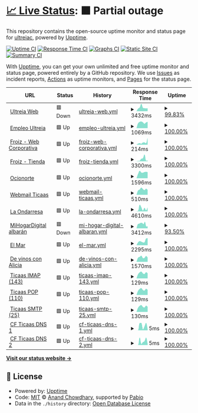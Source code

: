 # [📈 Live Status](https://ultreiac.github.io/monitor): <!--live status--> **🟧 Partial outage**

This repository contains the open-source uptime monitor and status page for [ultreiac](https://ultreiac.github.io/monitor), powered by [Upptime](https://github.com/upptime/upptime).

[![Uptime CI](https://github.com/ultreiac/monitor/workflows/Uptime%20CI/badge.svg)](https://github.com/ultreiac/monitor/actions?query=workflow%3A%22Uptime+CI%22)
[![Response Time CI](https://github.com/ultreiac/monitor/workflows/Response%20Time%20CI/badge.svg)](https://github.com/ultreiac/monitor/actions?query=workflow%3A%22Response+Time+CI%22)
[![Graphs CI](https://github.com/ultreiac/monitor/workflows/Graphs%20CI/badge.svg)](https://github.com/ultreiac/monitor/actions?query=workflow%3A%22Graphs+CI%22)
[![Static Site CI](https://github.com/ultreiac/monitor/workflows/Static%20Site%20CI/badge.svg)](https://github.com/ultreiac/monitor/actions?query=workflow%3A%22Static+Site+CI%22)
[![Summary CI](https://github.com/ultreiac/monitor/workflows/Summary%20CI/badge.svg)](https://github.com/ultreiac/monitor/actions?query=workflow%3A%22Summary+CI%22)

With [Upptime](https://upptime.js.org), you can get your own unlimited and free uptime monitor and status page, powered entirely by a GitHub repository. We use [Issues](https://github.com/ultreiac/monitor/issues) as incident reports, [Actions](https://github.com/ultreiac/monitor/actions) as uptime monitors, and [Pages](https://ultreiac.github.io/monitor) for the status page.

<!--start: status pages-->
<!-- This summary is generated by Upptime (https://github.com/upptime/upptime) -->
<!-- Do not edit this manually, your changes will be overwritten -->
<!-- prettier-ignore -->
| URL | Status | History | Response Time | Uptime |
| --- | ------ | ------- | ------------- | ------ |
| <img alt="" src="https://icons.duckduckgo.com/ip3/ultreia.es.ico" height="13"> [Ultreia Web](https://ultreia.es) | 🟥 Down | [ultreia-web.yml](https://github.com/ultreiac/monitor/commits/HEAD/history/ultreia-web.yml) | <details><summary><img alt="Response time graph" src="./graphs/ultreia-web/response-time-week.png" height="20"> 3432ms</summary><br><a href="https://ultreiac.github.io/monitor/history/ultreia-web"><img alt="Response time 3329" src="https://img.shields.io/endpoint?url=https%3A%2F%2Fraw.githubusercontent.com%2Fultreiac%2Fmonitor%2FHEAD%2Fapi%2Fultreia-web%2Fresponse-time.json"></a><br><a href="https://ultreiac.github.io/monitor/history/ultreia-web"><img alt="24-hour response time 2712" src="https://img.shields.io/endpoint?url=https%3A%2F%2Fraw.githubusercontent.com%2Fultreiac%2Fmonitor%2FHEAD%2Fapi%2Fultreia-web%2Fresponse-time-day.json"></a><br><a href="https://ultreiac.github.io/monitor/history/ultreia-web"><img alt="7-day response time 3432" src="https://img.shields.io/endpoint?url=https%3A%2F%2Fraw.githubusercontent.com%2Fultreiac%2Fmonitor%2FHEAD%2Fapi%2Fultreia-web%2Fresponse-time-week.json"></a><br><a href="https://ultreiac.github.io/monitor/history/ultreia-web"><img alt="30-day response time 2992" src="https://img.shields.io/endpoint?url=https%3A%2F%2Fraw.githubusercontent.com%2Fultreiac%2Fmonitor%2FHEAD%2Fapi%2Fultreia-web%2Fresponse-time-month.json"></a><br><a href="https://ultreiac.github.io/monitor/history/ultreia-web"><img alt="1-year response time 3329" src="https://img.shields.io/endpoint?url=https%3A%2F%2Fraw.githubusercontent.com%2Fultreiac%2Fmonitor%2FHEAD%2Fapi%2Fultreia-web%2Fresponse-time-year.json"></a></details> | <details><summary><a href="https://ultreiac.github.io/monitor/history/ultreia-web">99.83%</a></summary><a href="https://ultreiac.github.io/monitor/history/ultreia-web"><img alt="All-time uptime 99.44%" src="https://img.shields.io/endpoint?url=https%3A%2F%2Fraw.githubusercontent.com%2Fultreiac%2Fmonitor%2FHEAD%2Fapi%2Fultreia-web%2Fuptime.json"></a><br><a href="https://ultreiac.github.io/monitor/history/ultreia-web"><img alt="24-hour uptime 98.79%" src="https://img.shields.io/endpoint?url=https%3A%2F%2Fraw.githubusercontent.com%2Fultreiac%2Fmonitor%2FHEAD%2Fapi%2Fultreia-web%2Fuptime-day.json"></a><br><a href="https://ultreiac.github.io/monitor/history/ultreia-web"><img alt="7-day uptime 99.83%" src="https://img.shields.io/endpoint?url=https%3A%2F%2Fraw.githubusercontent.com%2Fultreiac%2Fmonitor%2FHEAD%2Fapi%2Fultreia-web%2Fuptime-week.json"></a><br><a href="https://ultreiac.github.io/monitor/history/ultreia-web"><img alt="30-day uptime 98.47%" src="https://img.shields.io/endpoint?url=https%3A%2F%2Fraw.githubusercontent.com%2Fultreiac%2Fmonitor%2FHEAD%2Fapi%2Fultreia-web%2Fuptime-month.json"></a><br><a href="https://ultreiac.github.io/monitor/history/ultreia-web"><img alt="1-year uptime 99.44%" src="https://img.shields.io/endpoint?url=https%3A%2F%2Fraw.githubusercontent.com%2Fultreiac%2Fmonitor%2FHEAD%2Fapi%2Fultreia-web%2Fuptime-year.json"></a></details>
| <img alt="" src="https://icons.duckduckgo.com/ip3/empleo.ultreia.es.ico" height="13"> [Empleo Ultreia](https://empleo.ultreia.es/) | 🟩 Up | [empleo-ultreia.yml](https://github.com/ultreiac/monitor/commits/HEAD/history/empleo-ultreia.yml) | <details><summary><img alt="Response time graph" src="./graphs/empleo-ultreia/response-time-week.png" height="20"> 1069ms</summary><br><a href="https://ultreiac.github.io/monitor/history/empleo-ultreia"><img alt="Response time 1098" src="https://img.shields.io/endpoint?url=https%3A%2F%2Fraw.githubusercontent.com%2Fultreiac%2Fmonitor%2FHEAD%2Fapi%2Fempleo-ultreia%2Fresponse-time.json"></a><br><a href="https://ultreiac.github.io/monitor/history/empleo-ultreia"><img alt="24-hour response time 1173" src="https://img.shields.io/endpoint?url=https%3A%2F%2Fraw.githubusercontent.com%2Fultreiac%2Fmonitor%2FHEAD%2Fapi%2Fempleo-ultreia%2Fresponse-time-day.json"></a><br><a href="https://ultreiac.github.io/monitor/history/empleo-ultreia"><img alt="7-day response time 1069" src="https://img.shields.io/endpoint?url=https%3A%2F%2Fraw.githubusercontent.com%2Fultreiac%2Fmonitor%2FHEAD%2Fapi%2Fempleo-ultreia%2Fresponse-time-week.json"></a><br><a href="https://ultreiac.github.io/monitor/history/empleo-ultreia"><img alt="30-day response time 1056" src="https://img.shields.io/endpoint?url=https%3A%2F%2Fraw.githubusercontent.com%2Fultreiac%2Fmonitor%2FHEAD%2Fapi%2Fempleo-ultreia%2Fresponse-time-month.json"></a><br><a href="https://ultreiac.github.io/monitor/history/empleo-ultreia"><img alt="1-year response time 1098" src="https://img.shields.io/endpoint?url=https%3A%2F%2Fraw.githubusercontent.com%2Fultreiac%2Fmonitor%2FHEAD%2Fapi%2Fempleo-ultreia%2Fresponse-time-year.json"></a></details> | <details><summary><a href="https://ultreiac.github.io/monitor/history/empleo-ultreia">100.00%</a></summary><a href="https://ultreiac.github.io/monitor/history/empleo-ultreia"><img alt="All-time uptime 100.00%" src="https://img.shields.io/endpoint?url=https%3A%2F%2Fraw.githubusercontent.com%2Fultreiac%2Fmonitor%2FHEAD%2Fapi%2Fempleo-ultreia%2Fuptime.json"></a><br><a href="https://ultreiac.github.io/monitor/history/empleo-ultreia"><img alt="24-hour uptime 100.00%" src="https://img.shields.io/endpoint?url=https%3A%2F%2Fraw.githubusercontent.com%2Fultreiac%2Fmonitor%2FHEAD%2Fapi%2Fempleo-ultreia%2Fuptime-day.json"></a><br><a href="https://ultreiac.github.io/monitor/history/empleo-ultreia"><img alt="7-day uptime 100.00%" src="https://img.shields.io/endpoint?url=https%3A%2F%2Fraw.githubusercontent.com%2Fultreiac%2Fmonitor%2FHEAD%2Fapi%2Fempleo-ultreia%2Fuptime-week.json"></a><br><a href="https://ultreiac.github.io/monitor/history/empleo-ultreia"><img alt="30-day uptime 100.00%" src="https://img.shields.io/endpoint?url=https%3A%2F%2Fraw.githubusercontent.com%2Fultreiac%2Fmonitor%2FHEAD%2Fapi%2Fempleo-ultreia%2Fuptime-month.json"></a><br><a href="https://ultreiac.github.io/monitor/history/empleo-ultreia"><img alt="1-year uptime 100.00%" src="https://img.shields.io/endpoint?url=https%3A%2F%2Fraw.githubusercontent.com%2Fultreiac%2Fmonitor%2FHEAD%2Fapi%2Fempleo-ultreia%2Fuptime-year.json"></a></details>
| <img alt="" src="https://icons.duckduckgo.com/ip3/froiz.es.ico" height="13"> [Froiz - Web Corporativa](https://froiz.es) | 🟩 Up | [froiz-web-corporativa.yml](https://github.com/ultreiac/monitor/commits/HEAD/history/froiz-web-corporativa.yml) | <details><summary><img alt="Response time graph" src="./graphs/froiz-web-corporativa/response-time-week.png" height="20"> 214ms</summary><br><a href="https://ultreiac.github.io/monitor/history/froiz-web-corporativa"><img alt="Response time 225" src="https://img.shields.io/endpoint?url=https%3A%2F%2Fraw.githubusercontent.com%2Fultreiac%2Fmonitor%2FHEAD%2Fapi%2Ffroiz-web-corporativa%2Fresponse-time.json"></a><br><a href="https://ultreiac.github.io/monitor/history/froiz-web-corporativa"><img alt="24-hour response time 632" src="https://img.shields.io/endpoint?url=https%3A%2F%2Fraw.githubusercontent.com%2Fultreiac%2Fmonitor%2FHEAD%2Fapi%2Ffroiz-web-corporativa%2Fresponse-time-day.json"></a><br><a href="https://ultreiac.github.io/monitor/history/froiz-web-corporativa"><img alt="7-day response time 214" src="https://img.shields.io/endpoint?url=https%3A%2F%2Fraw.githubusercontent.com%2Fultreiac%2Fmonitor%2FHEAD%2Fapi%2Ffroiz-web-corporativa%2Fresponse-time-week.json"></a><br><a href="https://ultreiac.github.io/monitor/history/froiz-web-corporativa"><img alt="30-day response time 232" src="https://img.shields.io/endpoint?url=https%3A%2F%2Fraw.githubusercontent.com%2Fultreiac%2Fmonitor%2FHEAD%2Fapi%2Ffroiz-web-corporativa%2Fresponse-time-month.json"></a><br><a href="https://ultreiac.github.io/monitor/history/froiz-web-corporativa"><img alt="1-year response time 225" src="https://img.shields.io/endpoint?url=https%3A%2F%2Fraw.githubusercontent.com%2Fultreiac%2Fmonitor%2FHEAD%2Fapi%2Ffroiz-web-corporativa%2Fresponse-time-year.json"></a></details> | <details><summary><a href="https://ultreiac.github.io/monitor/history/froiz-web-corporativa">100.00%</a></summary><a href="https://ultreiac.github.io/monitor/history/froiz-web-corporativa"><img alt="All-time uptime 100.00%" src="https://img.shields.io/endpoint?url=https%3A%2F%2Fraw.githubusercontent.com%2Fultreiac%2Fmonitor%2FHEAD%2Fapi%2Ffroiz-web-corporativa%2Fuptime.json"></a><br><a href="https://ultreiac.github.io/monitor/history/froiz-web-corporativa"><img alt="24-hour uptime 100.00%" src="https://img.shields.io/endpoint?url=https%3A%2F%2Fraw.githubusercontent.com%2Fultreiac%2Fmonitor%2FHEAD%2Fapi%2Ffroiz-web-corporativa%2Fuptime-day.json"></a><br><a href="https://ultreiac.github.io/monitor/history/froiz-web-corporativa"><img alt="7-day uptime 100.00%" src="https://img.shields.io/endpoint?url=https%3A%2F%2Fraw.githubusercontent.com%2Fultreiac%2Fmonitor%2FHEAD%2Fapi%2Ffroiz-web-corporativa%2Fuptime-week.json"></a><br><a href="https://ultreiac.github.io/monitor/history/froiz-web-corporativa"><img alt="30-day uptime 100.00%" src="https://img.shields.io/endpoint?url=https%3A%2F%2Fraw.githubusercontent.com%2Fultreiac%2Fmonitor%2FHEAD%2Fapi%2Ffroiz-web-corporativa%2Fuptime-month.json"></a><br><a href="https://ultreiac.github.io/monitor/history/froiz-web-corporativa"><img alt="1-year uptime 100.00%" src="https://img.shields.io/endpoint?url=https%3A%2F%2Fraw.githubusercontent.com%2Fultreiac%2Fmonitor%2FHEAD%2Fapi%2Ffroiz-web-corporativa%2Fuptime-year.json"></a></details>
| <img alt="" src="https://icons.duckduckgo.com/ip3/www.froiz.com.ico" height="13"> [Froiz - Tienda](https://www.froiz.com/shop/) | 🟩 Up | [froiz-tienda.yml](https://github.com/ultreiac/monitor/commits/HEAD/history/froiz-tienda.yml) | <details><summary><img alt="Response time graph" src="./graphs/froiz-tienda/response-time-week.png" height="20"> 3300ms</summary><br><a href="https://ultreiac.github.io/monitor/history/froiz-tienda"><img alt="Response time 1293" src="https://img.shields.io/endpoint?url=https%3A%2F%2Fraw.githubusercontent.com%2Fultreiac%2Fmonitor%2FHEAD%2Fapi%2Ffroiz-tienda%2Fresponse-time.json"></a><br><a href="https://ultreiac.github.io/monitor/history/froiz-tienda"><img alt="24-hour response time 1212" src="https://img.shields.io/endpoint?url=https%3A%2F%2Fraw.githubusercontent.com%2Fultreiac%2Fmonitor%2FHEAD%2Fapi%2Ffroiz-tienda%2Fresponse-time-day.json"></a><br><a href="https://ultreiac.github.io/monitor/history/froiz-tienda"><img alt="7-day response time 3300" src="https://img.shields.io/endpoint?url=https%3A%2F%2Fraw.githubusercontent.com%2Fultreiac%2Fmonitor%2FHEAD%2Fapi%2Ffroiz-tienda%2Fresponse-time-week.json"></a><br><a href="https://ultreiac.github.io/monitor/history/froiz-tienda"><img alt="30-day response time 1976" src="https://img.shields.io/endpoint?url=https%3A%2F%2Fraw.githubusercontent.com%2Fultreiac%2Fmonitor%2FHEAD%2Fapi%2Ffroiz-tienda%2Fresponse-time-month.json"></a><br><a href="https://ultreiac.github.io/monitor/history/froiz-tienda"><img alt="1-year response time 1293" src="https://img.shields.io/endpoint?url=https%3A%2F%2Fraw.githubusercontent.com%2Fultreiac%2Fmonitor%2FHEAD%2Fapi%2Ffroiz-tienda%2Fresponse-time-year.json"></a></details> | <details><summary><a href="https://ultreiac.github.io/monitor/history/froiz-tienda">100.00%</a></summary><a href="https://ultreiac.github.io/monitor/history/froiz-tienda"><img alt="All-time uptime 100.00%" src="https://img.shields.io/endpoint?url=https%3A%2F%2Fraw.githubusercontent.com%2Fultreiac%2Fmonitor%2FHEAD%2Fapi%2Ffroiz-tienda%2Fuptime.json"></a><br><a href="https://ultreiac.github.io/monitor/history/froiz-tienda"><img alt="24-hour uptime 100.00%" src="https://img.shields.io/endpoint?url=https%3A%2F%2Fraw.githubusercontent.com%2Fultreiac%2Fmonitor%2FHEAD%2Fapi%2Ffroiz-tienda%2Fuptime-day.json"></a><br><a href="https://ultreiac.github.io/monitor/history/froiz-tienda"><img alt="7-day uptime 100.00%" src="https://img.shields.io/endpoint?url=https%3A%2F%2Fraw.githubusercontent.com%2Fultreiac%2Fmonitor%2FHEAD%2Fapi%2Ffroiz-tienda%2Fuptime-week.json"></a><br><a href="https://ultreiac.github.io/monitor/history/froiz-tienda"><img alt="30-day uptime 100.00%" src="https://img.shields.io/endpoint?url=https%3A%2F%2Fraw.githubusercontent.com%2Fultreiac%2Fmonitor%2FHEAD%2Fapi%2Ffroiz-tienda%2Fuptime-month.json"></a><br><a href="https://ultreiac.github.io/monitor/history/froiz-tienda"><img alt="1-year uptime 100.00%" src="https://img.shields.io/endpoint?url=https%3A%2F%2Fraw.githubusercontent.com%2Fultreiac%2Fmonitor%2FHEAD%2Fapi%2Ffroiz-tienda%2Fuptime-year.json"></a></details>
| <img alt="" src="https://icons.duckduckgo.com/ip3/salapelicano.ocionorte.com.ico" height="13"> [Ocionorte](https://salapelicano.ocionorte.com/) | 🟩 Up | [ocionorte.yml](https://github.com/ultreiac/monitor/commits/HEAD/history/ocionorte.yml) | <details><summary><img alt="Response time graph" src="./graphs/ocionorte/response-time-week.png" height="20"> 1596ms</summary><br><a href="https://ultreiac.github.io/monitor/history/ocionorte"><img alt="Response time 1447" src="https://img.shields.io/endpoint?url=https%3A%2F%2Fraw.githubusercontent.com%2Fultreiac%2Fmonitor%2FHEAD%2Fapi%2Focionorte%2Fresponse-time.json"></a><br><a href="https://ultreiac.github.io/monitor/history/ocionorte"><img alt="24-hour response time 1632" src="https://img.shields.io/endpoint?url=https%3A%2F%2Fraw.githubusercontent.com%2Fultreiac%2Fmonitor%2FHEAD%2Fapi%2Focionorte%2Fresponse-time-day.json"></a><br><a href="https://ultreiac.github.io/monitor/history/ocionorte"><img alt="7-day response time 1596" src="https://img.shields.io/endpoint?url=https%3A%2F%2Fraw.githubusercontent.com%2Fultreiac%2Fmonitor%2FHEAD%2Fapi%2Focionorte%2Fresponse-time-week.json"></a><br><a href="https://ultreiac.github.io/monitor/history/ocionorte"><img alt="30-day response time 1602" src="https://img.shields.io/endpoint?url=https%3A%2F%2Fraw.githubusercontent.com%2Fultreiac%2Fmonitor%2FHEAD%2Fapi%2Focionorte%2Fresponse-time-month.json"></a><br><a href="https://ultreiac.github.io/monitor/history/ocionorte"><img alt="1-year response time 1447" src="https://img.shields.io/endpoint?url=https%3A%2F%2Fraw.githubusercontent.com%2Fultreiac%2Fmonitor%2FHEAD%2Fapi%2Focionorte%2Fresponse-time-year.json"></a></details> | <details><summary><a href="https://ultreiac.github.io/monitor/history/ocionorte">100.00%</a></summary><a href="https://ultreiac.github.io/monitor/history/ocionorte"><img alt="All-time uptime 99.95%" src="https://img.shields.io/endpoint?url=https%3A%2F%2Fraw.githubusercontent.com%2Fultreiac%2Fmonitor%2FHEAD%2Fapi%2Focionorte%2Fuptime.json"></a><br><a href="https://ultreiac.github.io/monitor/history/ocionorte"><img alt="24-hour uptime 100.00%" src="https://img.shields.io/endpoint?url=https%3A%2F%2Fraw.githubusercontent.com%2Fultreiac%2Fmonitor%2FHEAD%2Fapi%2Focionorte%2Fuptime-day.json"></a><br><a href="https://ultreiac.github.io/monitor/history/ocionorte"><img alt="7-day uptime 100.00%" src="https://img.shields.io/endpoint?url=https%3A%2F%2Fraw.githubusercontent.com%2Fultreiac%2Fmonitor%2FHEAD%2Fapi%2Focionorte%2Fuptime-week.json"></a><br><a href="https://ultreiac.github.io/monitor/history/ocionorte"><img alt="30-day uptime 99.85%" src="https://img.shields.io/endpoint?url=https%3A%2F%2Fraw.githubusercontent.com%2Fultreiac%2Fmonitor%2FHEAD%2Fapi%2Focionorte%2Fuptime-month.json"></a><br><a href="https://ultreiac.github.io/monitor/history/ocionorte"><img alt="1-year uptime 99.95%" src="https://img.shields.io/endpoint?url=https%3A%2F%2Fraw.githubusercontent.com%2Fultreiac%2Fmonitor%2FHEAD%2Fapi%2Focionorte%2Fuptime-year.json"></a></details>
| <img alt="" src="https://icons.duckduckgo.com/ip3/webmail.ticaas.net.ico" height="13"> [Webmail Ticaas](https://webmail.ticaas.net) | 🟩 Up | [webmail-ticaas.yml](https://github.com/ultreiac/monitor/commits/HEAD/history/webmail-ticaas.yml) | <details><summary><img alt="Response time graph" src="./graphs/webmail-ticaas/response-time-week.png" height="20"> 510ms</summary><br><a href="https://ultreiac.github.io/monitor/history/webmail-ticaas"><img alt="Response time 518" src="https://img.shields.io/endpoint?url=https%3A%2F%2Fraw.githubusercontent.com%2Fultreiac%2Fmonitor%2FHEAD%2Fapi%2Fwebmail-ticaas%2Fresponse-time.json"></a><br><a href="https://ultreiac.github.io/monitor/history/webmail-ticaas"><img alt="24-hour response time 461" src="https://img.shields.io/endpoint?url=https%3A%2F%2Fraw.githubusercontent.com%2Fultreiac%2Fmonitor%2FHEAD%2Fapi%2Fwebmail-ticaas%2Fresponse-time-day.json"></a><br><a href="https://ultreiac.github.io/monitor/history/webmail-ticaas"><img alt="7-day response time 510" src="https://img.shields.io/endpoint?url=https%3A%2F%2Fraw.githubusercontent.com%2Fultreiac%2Fmonitor%2FHEAD%2Fapi%2Fwebmail-ticaas%2Fresponse-time-week.json"></a><br><a href="https://ultreiac.github.io/monitor/history/webmail-ticaas"><img alt="30-day response time 502" src="https://img.shields.io/endpoint?url=https%3A%2F%2Fraw.githubusercontent.com%2Fultreiac%2Fmonitor%2FHEAD%2Fapi%2Fwebmail-ticaas%2Fresponse-time-month.json"></a><br><a href="https://ultreiac.github.io/monitor/history/webmail-ticaas"><img alt="1-year response time 518" src="https://img.shields.io/endpoint?url=https%3A%2F%2Fraw.githubusercontent.com%2Fultreiac%2Fmonitor%2FHEAD%2Fapi%2Fwebmail-ticaas%2Fresponse-time-year.json"></a></details> | <details><summary><a href="https://ultreiac.github.io/monitor/history/webmail-ticaas">100.00%</a></summary><a href="https://ultreiac.github.io/monitor/history/webmail-ticaas"><img alt="All-time uptime 100.00%" src="https://img.shields.io/endpoint?url=https%3A%2F%2Fraw.githubusercontent.com%2Fultreiac%2Fmonitor%2FHEAD%2Fapi%2Fwebmail-ticaas%2Fuptime.json"></a><br><a href="https://ultreiac.github.io/monitor/history/webmail-ticaas"><img alt="24-hour uptime 100.00%" src="https://img.shields.io/endpoint?url=https%3A%2F%2Fraw.githubusercontent.com%2Fultreiac%2Fmonitor%2FHEAD%2Fapi%2Fwebmail-ticaas%2Fuptime-day.json"></a><br><a href="https://ultreiac.github.io/monitor/history/webmail-ticaas"><img alt="7-day uptime 100.00%" src="https://img.shields.io/endpoint?url=https%3A%2F%2Fraw.githubusercontent.com%2Fultreiac%2Fmonitor%2FHEAD%2Fapi%2Fwebmail-ticaas%2Fuptime-week.json"></a><br><a href="https://ultreiac.github.io/monitor/history/webmail-ticaas"><img alt="30-day uptime 100.00%" src="https://img.shields.io/endpoint?url=https%3A%2F%2Fraw.githubusercontent.com%2Fultreiac%2Fmonitor%2FHEAD%2Fapi%2Fwebmail-ticaas%2Fuptime-month.json"></a><br><a href="https://ultreiac.github.io/monitor/history/webmail-ticaas"><img alt="1-year uptime 100.00%" src="https://img.shields.io/endpoint?url=https%3A%2F%2Fraw.githubusercontent.com%2Fultreiac%2Fmonitor%2FHEAD%2Fapi%2Fwebmail-ticaas%2Fuptime-year.json"></a></details>
| <img alt="" src="https://icons.duckduckgo.com/ip3/www.laondarresa.eus.ico" height="13"> [La Ondarresa](https://www.laondarresa.eus) | 🟩 Up | [la-ondarresa.yml](https://github.com/ultreiac/monitor/commits/HEAD/history/la-ondarresa.yml) | <details><summary><img alt="Response time graph" src="./graphs/la-ondarresa/response-time-week.png" height="20"> 4610ms</summary><br><a href="https://ultreiac.github.io/monitor/history/la-ondarresa"><img alt="Response time 3951" src="https://img.shields.io/endpoint?url=https%3A%2F%2Fraw.githubusercontent.com%2Fultreiac%2Fmonitor%2FHEAD%2Fapi%2Fla-ondarresa%2Fresponse-time.json"></a><br><a href="https://ultreiac.github.io/monitor/history/la-ondarresa"><img alt="24-hour response time 6139" src="https://img.shields.io/endpoint?url=https%3A%2F%2Fraw.githubusercontent.com%2Fultreiac%2Fmonitor%2FHEAD%2Fapi%2Fla-ondarresa%2Fresponse-time-day.json"></a><br><a href="https://ultreiac.github.io/monitor/history/la-ondarresa"><img alt="7-day response time 4610" src="https://img.shields.io/endpoint?url=https%3A%2F%2Fraw.githubusercontent.com%2Fultreiac%2Fmonitor%2FHEAD%2Fapi%2Fla-ondarresa%2Fresponse-time-week.json"></a><br><a href="https://ultreiac.github.io/monitor/history/la-ondarresa"><img alt="30-day response time 3897" src="https://img.shields.io/endpoint?url=https%3A%2F%2Fraw.githubusercontent.com%2Fultreiac%2Fmonitor%2FHEAD%2Fapi%2Fla-ondarresa%2Fresponse-time-month.json"></a><br><a href="https://ultreiac.github.io/monitor/history/la-ondarresa"><img alt="1-year response time 3951" src="https://img.shields.io/endpoint?url=https%3A%2F%2Fraw.githubusercontent.com%2Fultreiac%2Fmonitor%2FHEAD%2Fapi%2Fla-ondarresa%2Fresponse-time-year.json"></a></details> | <details><summary><a href="https://ultreiac.github.io/monitor/history/la-ondarresa">100.00%</a></summary><a href="https://ultreiac.github.io/monitor/history/la-ondarresa"><img alt="All-time uptime 99.97%" src="https://img.shields.io/endpoint?url=https%3A%2F%2Fraw.githubusercontent.com%2Fultreiac%2Fmonitor%2FHEAD%2Fapi%2Fla-ondarresa%2Fuptime.json"></a><br><a href="https://ultreiac.github.io/monitor/history/la-ondarresa"><img alt="24-hour uptime 100.00%" src="https://img.shields.io/endpoint?url=https%3A%2F%2Fraw.githubusercontent.com%2Fultreiac%2Fmonitor%2FHEAD%2Fapi%2Fla-ondarresa%2Fuptime-day.json"></a><br><a href="https://ultreiac.github.io/monitor/history/la-ondarresa"><img alt="7-day uptime 100.00%" src="https://img.shields.io/endpoint?url=https%3A%2F%2Fraw.githubusercontent.com%2Fultreiac%2Fmonitor%2FHEAD%2Fapi%2Fla-ondarresa%2Fuptime-week.json"></a><br><a href="https://ultreiac.github.io/monitor/history/la-ondarresa"><img alt="30-day uptime 99.96%" src="https://img.shields.io/endpoint?url=https%3A%2F%2Fraw.githubusercontent.com%2Fultreiac%2Fmonitor%2FHEAD%2Fapi%2Fla-ondarresa%2Fuptime-month.json"></a><br><a href="https://ultreiac.github.io/monitor/history/la-ondarresa"><img alt="1-year uptime 99.97%" src="https://img.shields.io/endpoint?url=https%3A%2F%2Fraw.githubusercontent.com%2Fultreiac%2Fmonitor%2FHEAD%2Fapi%2Fla-ondarresa%2Fuptime-year.json"></a></details>
| <img alt="" src="https://icons.duckduckgo.com/ip3/www.mihogardigital.es.ico" height="13"> [MiHogarDigital albarán](https://www.mihogardigital.es/_php_scripts/test_albaran.php) | 🟥 Down | [mi-hogar-digital-albaran.yml](https://github.com/ultreiac/monitor/commits/HEAD/history/mi-hogar-digital-albaran.yml) | <details><summary><img alt="Response time graph" src="./graphs/mi-hogar-digital-albaran/response-time-week.png" height="20"> 3412ms</summary><br><a href="https://ultreiac.github.io/monitor/history/mi-hogar-digital-albaran"><img alt="Response time 3754" src="https://img.shields.io/endpoint?url=https%3A%2F%2Fraw.githubusercontent.com%2Fultreiac%2Fmonitor%2FHEAD%2Fapi%2Fmi-hogar-digital-albaran%2Fresponse-time.json"></a><br><a href="https://ultreiac.github.io/monitor/history/mi-hogar-digital-albaran"><img alt="24-hour response time 1526" src="https://img.shields.io/endpoint?url=https%3A%2F%2Fraw.githubusercontent.com%2Fultreiac%2Fmonitor%2FHEAD%2Fapi%2Fmi-hogar-digital-albaran%2Fresponse-time-day.json"></a><br><a href="https://ultreiac.github.io/monitor/history/mi-hogar-digital-albaran"><img alt="7-day response time 3412" src="https://img.shields.io/endpoint?url=https%3A%2F%2Fraw.githubusercontent.com%2Fultreiac%2Fmonitor%2FHEAD%2Fapi%2Fmi-hogar-digital-albaran%2Fresponse-time-week.json"></a><br><a href="https://ultreiac.github.io/monitor/history/mi-hogar-digital-albaran"><img alt="30-day response time 3743" src="https://img.shields.io/endpoint?url=https%3A%2F%2Fraw.githubusercontent.com%2Fultreiac%2Fmonitor%2FHEAD%2Fapi%2Fmi-hogar-digital-albaran%2Fresponse-time-month.json"></a><br><a href="https://ultreiac.github.io/monitor/history/mi-hogar-digital-albaran"><img alt="1-year response time 3754" src="https://img.shields.io/endpoint?url=https%3A%2F%2Fraw.githubusercontent.com%2Fultreiac%2Fmonitor%2FHEAD%2Fapi%2Fmi-hogar-digital-albaran%2Fresponse-time-year.json"></a></details> | <details><summary><a href="https://ultreiac.github.io/monitor/history/mi-hogar-digital-albaran">93.50%</a></summary><a href="https://ultreiac.github.io/monitor/history/mi-hogar-digital-albaran"><img alt="All-time uptime 98.93%" src="https://img.shields.io/endpoint?url=https%3A%2F%2Fraw.githubusercontent.com%2Fultreiac%2Fmonitor%2FHEAD%2Fapi%2Fmi-hogar-digital-albaran%2Fuptime.json"></a><br><a href="https://ultreiac.github.io/monitor/history/mi-hogar-digital-albaran"><img alt="24-hour uptime 54.49%" src="https://img.shields.io/endpoint?url=https%3A%2F%2Fraw.githubusercontent.com%2Fultreiac%2Fmonitor%2FHEAD%2Fapi%2Fmi-hogar-digital-albaran%2Fuptime-day.json"></a><br><a href="https://ultreiac.github.io/monitor/history/mi-hogar-digital-albaran"><img alt="7-day uptime 93.50%" src="https://img.shields.io/endpoint?url=https%3A%2F%2Fraw.githubusercontent.com%2Fultreiac%2Fmonitor%2FHEAD%2Fapi%2Fmi-hogar-digital-albaran%2Fuptime-week.json"></a><br><a href="https://ultreiac.github.io/monitor/history/mi-hogar-digital-albaran"><img alt="30-day uptime 98.50%" src="https://img.shields.io/endpoint?url=https%3A%2F%2Fraw.githubusercontent.com%2Fultreiac%2Fmonitor%2FHEAD%2Fapi%2Fmi-hogar-digital-albaran%2Fuptime-month.json"></a><br><a href="https://ultreiac.github.io/monitor/history/mi-hogar-digital-albaran"><img alt="1-year uptime 98.93%" src="https://img.shields.io/endpoint?url=https%3A%2F%2Fraw.githubusercontent.com%2Fultreiac%2Fmonitor%2FHEAD%2Fapi%2Fmi-hogar-digital-albaran%2Fuptime-year.json"></a></details>
| <img alt="" src="https://icons.duckduckgo.com/ip3/elmar.es.ico" height="13"> [El Mar](https://elmar.es) | 🟩 Up | [el-mar.yml](https://github.com/ultreiac/monitor/commits/HEAD/history/el-mar.yml) | <details><summary><img alt="Response time graph" src="./graphs/el-mar/response-time-week.png" height="20"> 2295ms</summary><br><a href="https://ultreiac.github.io/monitor/history/el-mar"><img alt="Response time 2191" src="https://img.shields.io/endpoint?url=https%3A%2F%2Fraw.githubusercontent.com%2Fultreiac%2Fmonitor%2FHEAD%2Fapi%2Fel-mar%2Fresponse-time.json"></a><br><a href="https://ultreiac.github.io/monitor/history/el-mar"><img alt="24-hour response time 3835" src="https://img.shields.io/endpoint?url=https%3A%2F%2Fraw.githubusercontent.com%2Fultreiac%2Fmonitor%2FHEAD%2Fapi%2Fel-mar%2Fresponse-time-day.json"></a><br><a href="https://ultreiac.github.io/monitor/history/el-mar"><img alt="7-day response time 2295" src="https://img.shields.io/endpoint?url=https%3A%2F%2Fraw.githubusercontent.com%2Fultreiac%2Fmonitor%2FHEAD%2Fapi%2Fel-mar%2Fresponse-time-week.json"></a><br><a href="https://ultreiac.github.io/monitor/history/el-mar"><img alt="30-day response time 2191" src="https://img.shields.io/endpoint?url=https%3A%2F%2Fraw.githubusercontent.com%2Fultreiac%2Fmonitor%2FHEAD%2Fapi%2Fel-mar%2Fresponse-time-month.json"></a><br><a href="https://ultreiac.github.io/monitor/history/el-mar"><img alt="1-year response time 2191" src="https://img.shields.io/endpoint?url=https%3A%2F%2Fraw.githubusercontent.com%2Fultreiac%2Fmonitor%2FHEAD%2Fapi%2Fel-mar%2Fresponse-time-year.json"></a></details> | <details><summary><a href="https://ultreiac.github.io/monitor/history/el-mar">100.00%</a></summary><a href="https://ultreiac.github.io/monitor/history/el-mar"><img alt="All-time uptime 100.00%" src="https://img.shields.io/endpoint?url=https%3A%2F%2Fraw.githubusercontent.com%2Fultreiac%2Fmonitor%2FHEAD%2Fapi%2Fel-mar%2Fuptime.json"></a><br><a href="https://ultreiac.github.io/monitor/history/el-mar"><img alt="24-hour uptime 100.00%" src="https://img.shields.io/endpoint?url=https%3A%2F%2Fraw.githubusercontent.com%2Fultreiac%2Fmonitor%2FHEAD%2Fapi%2Fel-mar%2Fuptime-day.json"></a><br><a href="https://ultreiac.github.io/monitor/history/el-mar"><img alt="7-day uptime 100.00%" src="https://img.shields.io/endpoint?url=https%3A%2F%2Fraw.githubusercontent.com%2Fultreiac%2Fmonitor%2FHEAD%2Fapi%2Fel-mar%2Fuptime-week.json"></a><br><a href="https://ultreiac.github.io/monitor/history/el-mar"><img alt="30-day uptime 100.00%" src="https://img.shields.io/endpoint?url=https%3A%2F%2Fraw.githubusercontent.com%2Fultreiac%2Fmonitor%2FHEAD%2Fapi%2Fel-mar%2Fuptime-month.json"></a><br><a href="https://ultreiac.github.io/monitor/history/el-mar"><img alt="1-year uptime 100.00%" src="https://img.shields.io/endpoint?url=https%3A%2F%2Fraw.githubusercontent.com%2Fultreiac%2Fmonitor%2FHEAD%2Fapi%2Fel-mar%2Fuptime-year.json"></a></details>
| <img alt="" src="https://icons.duckduckgo.com/ip3/www.devinosconalicia.com.ico" height="13"> [De vinos con Alicia](https://www.devinosconalicia.com) | 🟩 Up | [de-vinos-con-alicia.yml](https://github.com/ultreiac/monitor/commits/HEAD/history/de-vinos-con-alicia.yml) | <details><summary><img alt="Response time graph" src="./graphs/de-vinos-con-alicia/response-time-week.png" height="20"> 1570ms</summary><br><a href="https://ultreiac.github.io/monitor/history/de-vinos-con-alicia"><img alt="Response time 1577" src="https://img.shields.io/endpoint?url=https%3A%2F%2Fraw.githubusercontent.com%2Fultreiac%2Fmonitor%2FHEAD%2Fapi%2Fde-vinos-con-alicia%2Fresponse-time.json"></a><br><a href="https://ultreiac.github.io/monitor/history/de-vinos-con-alicia"><img alt="24-hour response time 1433" src="https://img.shields.io/endpoint?url=https%3A%2F%2Fraw.githubusercontent.com%2Fultreiac%2Fmonitor%2FHEAD%2Fapi%2Fde-vinos-con-alicia%2Fresponse-time-day.json"></a><br><a href="https://ultreiac.github.io/monitor/history/de-vinos-con-alicia"><img alt="7-day response time 1570" src="https://img.shields.io/endpoint?url=https%3A%2F%2Fraw.githubusercontent.com%2Fultreiac%2Fmonitor%2FHEAD%2Fapi%2Fde-vinos-con-alicia%2Fresponse-time-week.json"></a><br><a href="https://ultreiac.github.io/monitor/history/de-vinos-con-alicia"><img alt="30-day response time 1577" src="https://img.shields.io/endpoint?url=https%3A%2F%2Fraw.githubusercontent.com%2Fultreiac%2Fmonitor%2FHEAD%2Fapi%2Fde-vinos-con-alicia%2Fresponse-time-month.json"></a><br><a href="https://ultreiac.github.io/monitor/history/de-vinos-con-alicia"><img alt="1-year response time 1577" src="https://img.shields.io/endpoint?url=https%3A%2F%2Fraw.githubusercontent.com%2Fultreiac%2Fmonitor%2FHEAD%2Fapi%2Fde-vinos-con-alicia%2Fresponse-time-year.json"></a></details> | <details><summary><a href="https://ultreiac.github.io/monitor/history/de-vinos-con-alicia">100.00%</a></summary><a href="https://ultreiac.github.io/monitor/history/de-vinos-con-alicia"><img alt="All-time uptime 100.00%" src="https://img.shields.io/endpoint?url=https%3A%2F%2Fraw.githubusercontent.com%2Fultreiac%2Fmonitor%2FHEAD%2Fapi%2Fde-vinos-con-alicia%2Fuptime.json"></a><br><a href="https://ultreiac.github.io/monitor/history/de-vinos-con-alicia"><img alt="24-hour uptime 100.00%" src="https://img.shields.io/endpoint?url=https%3A%2F%2Fraw.githubusercontent.com%2Fultreiac%2Fmonitor%2FHEAD%2Fapi%2Fde-vinos-con-alicia%2Fuptime-day.json"></a><br><a href="https://ultreiac.github.io/monitor/history/de-vinos-con-alicia"><img alt="7-day uptime 100.00%" src="https://img.shields.io/endpoint?url=https%3A%2F%2Fraw.githubusercontent.com%2Fultreiac%2Fmonitor%2FHEAD%2Fapi%2Fde-vinos-con-alicia%2Fuptime-week.json"></a><br><a href="https://ultreiac.github.io/monitor/history/de-vinos-con-alicia"><img alt="30-day uptime 100.00%" src="https://img.shields.io/endpoint?url=https%3A%2F%2Fraw.githubusercontent.com%2Fultreiac%2Fmonitor%2FHEAD%2Fapi%2Fde-vinos-con-alicia%2Fuptime-month.json"></a><br><a href="https://ultreiac.github.io/monitor/history/de-vinos-con-alicia"><img alt="1-year uptime 100.00%" src="https://img.shields.io/endpoint?url=https%3A%2F%2Fraw.githubusercontent.com%2Fultreiac%2Fmonitor%2FHEAD%2Fapi%2Fde-vinos-con-alicia%2Fuptime-year.json"></a></details>
| <img alt="" src="https://icons.duckduckgo.com/ip3/null.ico" height="13"> [Ticaas IMAP (143)](mail.ticaas.net) | 🟩 Up | [ticaas-imap-143.yml](https://github.com/ultreiac/monitor/commits/HEAD/history/ticaas-imap-143.yml) | <details><summary><img alt="Response time graph" src="./graphs/ticaas-imap-143/response-time-week.png" height="20"> 129ms</summary><br><a href="https://ultreiac.github.io/monitor/history/ticaas-imap-143"><img alt="Response time 138" src="https://img.shields.io/endpoint?url=https%3A%2F%2Fraw.githubusercontent.com%2Fultreiac%2Fmonitor%2FHEAD%2Fapi%2Fticaas-imap-143%2Fresponse-time.json"></a><br><a href="https://ultreiac.github.io/monitor/history/ticaas-imap-143"><img alt="24-hour response time 123" src="https://img.shields.io/endpoint?url=https%3A%2F%2Fraw.githubusercontent.com%2Fultreiac%2Fmonitor%2FHEAD%2Fapi%2Fticaas-imap-143%2Fresponse-time-day.json"></a><br><a href="https://ultreiac.github.io/monitor/history/ticaas-imap-143"><img alt="7-day response time 129" src="https://img.shields.io/endpoint?url=https%3A%2F%2Fraw.githubusercontent.com%2Fultreiac%2Fmonitor%2FHEAD%2Fapi%2Fticaas-imap-143%2Fresponse-time-week.json"></a><br><a href="https://ultreiac.github.io/monitor/history/ticaas-imap-143"><img alt="30-day response time 129" src="https://img.shields.io/endpoint?url=https%3A%2F%2Fraw.githubusercontent.com%2Fultreiac%2Fmonitor%2FHEAD%2Fapi%2Fticaas-imap-143%2Fresponse-time-month.json"></a><br><a href="https://ultreiac.github.io/monitor/history/ticaas-imap-143"><img alt="1-year response time 138" src="https://img.shields.io/endpoint?url=https%3A%2F%2Fraw.githubusercontent.com%2Fultreiac%2Fmonitor%2FHEAD%2Fapi%2Fticaas-imap-143%2Fresponse-time-year.json"></a></details> | <details><summary><a href="https://ultreiac.github.io/monitor/history/ticaas-imap-143">100.00%</a></summary><a href="https://ultreiac.github.io/monitor/history/ticaas-imap-143"><img alt="All-time uptime 100.00%" src="https://img.shields.io/endpoint?url=https%3A%2F%2Fraw.githubusercontent.com%2Fultreiac%2Fmonitor%2FHEAD%2Fapi%2Fticaas-imap-143%2Fuptime.json"></a><br><a href="https://ultreiac.github.io/monitor/history/ticaas-imap-143"><img alt="24-hour uptime 100.00%" src="https://img.shields.io/endpoint?url=https%3A%2F%2Fraw.githubusercontent.com%2Fultreiac%2Fmonitor%2FHEAD%2Fapi%2Fticaas-imap-143%2Fuptime-day.json"></a><br><a href="https://ultreiac.github.io/monitor/history/ticaas-imap-143"><img alt="7-day uptime 100.00%" src="https://img.shields.io/endpoint?url=https%3A%2F%2Fraw.githubusercontent.com%2Fultreiac%2Fmonitor%2FHEAD%2Fapi%2Fticaas-imap-143%2Fuptime-week.json"></a><br><a href="https://ultreiac.github.io/monitor/history/ticaas-imap-143"><img alt="30-day uptime 100.00%" src="https://img.shields.io/endpoint?url=https%3A%2F%2Fraw.githubusercontent.com%2Fultreiac%2Fmonitor%2FHEAD%2Fapi%2Fticaas-imap-143%2Fuptime-month.json"></a><br><a href="https://ultreiac.github.io/monitor/history/ticaas-imap-143"><img alt="1-year uptime 100.00%" src="https://img.shields.io/endpoint?url=https%3A%2F%2Fraw.githubusercontent.com%2Fultreiac%2Fmonitor%2FHEAD%2Fapi%2Fticaas-imap-143%2Fuptime-year.json"></a></details>
| <img alt="" src="https://icons.duckduckgo.com/ip3/null.ico" height="13"> [Ticaas POP (110)](mail.ticaas.net) | 🟩 Up | [ticaas-pop-110.yml](https://github.com/ultreiac/monitor/commits/HEAD/history/ticaas-pop-110.yml) | <details><summary><img alt="Response time graph" src="./graphs/ticaas-pop-110/response-time-week.png" height="20"> 129ms</summary><br><a href="https://ultreiac.github.io/monitor/history/ticaas-pop-110"><img alt="Response time 135" src="https://img.shields.io/endpoint?url=https%3A%2F%2Fraw.githubusercontent.com%2Fultreiac%2Fmonitor%2FHEAD%2Fapi%2Fticaas-pop-110%2Fresponse-time.json"></a><br><a href="https://ultreiac.github.io/monitor/history/ticaas-pop-110"><img alt="24-hour response time 123" src="https://img.shields.io/endpoint?url=https%3A%2F%2Fraw.githubusercontent.com%2Fultreiac%2Fmonitor%2FHEAD%2Fapi%2Fticaas-pop-110%2Fresponse-time-day.json"></a><br><a href="https://ultreiac.github.io/monitor/history/ticaas-pop-110"><img alt="7-day response time 129" src="https://img.shields.io/endpoint?url=https%3A%2F%2Fraw.githubusercontent.com%2Fultreiac%2Fmonitor%2FHEAD%2Fapi%2Fticaas-pop-110%2Fresponse-time-week.json"></a><br><a href="https://ultreiac.github.io/monitor/history/ticaas-pop-110"><img alt="30-day response time 129" src="https://img.shields.io/endpoint?url=https%3A%2F%2Fraw.githubusercontent.com%2Fultreiac%2Fmonitor%2FHEAD%2Fapi%2Fticaas-pop-110%2Fresponse-time-month.json"></a><br><a href="https://ultreiac.github.io/monitor/history/ticaas-pop-110"><img alt="1-year response time 135" src="https://img.shields.io/endpoint?url=https%3A%2F%2Fraw.githubusercontent.com%2Fultreiac%2Fmonitor%2FHEAD%2Fapi%2Fticaas-pop-110%2Fresponse-time-year.json"></a></details> | <details><summary><a href="https://ultreiac.github.io/monitor/history/ticaas-pop-110">100.00%</a></summary><a href="https://ultreiac.github.io/monitor/history/ticaas-pop-110"><img alt="All-time uptime 100.00%" src="https://img.shields.io/endpoint?url=https%3A%2F%2Fraw.githubusercontent.com%2Fultreiac%2Fmonitor%2FHEAD%2Fapi%2Fticaas-pop-110%2Fuptime.json"></a><br><a href="https://ultreiac.github.io/monitor/history/ticaas-pop-110"><img alt="24-hour uptime 100.00%" src="https://img.shields.io/endpoint?url=https%3A%2F%2Fraw.githubusercontent.com%2Fultreiac%2Fmonitor%2FHEAD%2Fapi%2Fticaas-pop-110%2Fuptime-day.json"></a><br><a href="https://ultreiac.github.io/monitor/history/ticaas-pop-110"><img alt="7-day uptime 100.00%" src="https://img.shields.io/endpoint?url=https%3A%2F%2Fraw.githubusercontent.com%2Fultreiac%2Fmonitor%2FHEAD%2Fapi%2Fticaas-pop-110%2Fuptime-week.json"></a><br><a href="https://ultreiac.github.io/monitor/history/ticaas-pop-110"><img alt="30-day uptime 100.00%" src="https://img.shields.io/endpoint?url=https%3A%2F%2Fraw.githubusercontent.com%2Fultreiac%2Fmonitor%2FHEAD%2Fapi%2Fticaas-pop-110%2Fuptime-month.json"></a><br><a href="https://ultreiac.github.io/monitor/history/ticaas-pop-110"><img alt="1-year uptime 100.00%" src="https://img.shields.io/endpoint?url=https%3A%2F%2Fraw.githubusercontent.com%2Fultreiac%2Fmonitor%2FHEAD%2Fapi%2Fticaas-pop-110%2Fuptime-year.json"></a></details>
| <img alt="" src="https://icons.duckduckgo.com/ip3/null.ico" height="13"> [Ticaas SMTP (25)](smtp.ticaas.net) | 🟩 Up | [ticaas-smtp-25.yml](https://github.com/ultreiac/monitor/commits/HEAD/history/ticaas-smtp-25.yml) | <details><summary><img alt="Response time graph" src="./graphs/ticaas-smtp-25/response-time-week.png" height="20"> 130ms</summary><br><a href="https://ultreiac.github.io/monitor/history/ticaas-smtp-25"><img alt="Response time 136" src="https://img.shields.io/endpoint?url=https%3A%2F%2Fraw.githubusercontent.com%2Fultreiac%2Fmonitor%2FHEAD%2Fapi%2Fticaas-smtp-25%2Fresponse-time.json"></a><br><a href="https://ultreiac.github.io/monitor/history/ticaas-smtp-25"><img alt="24-hour response time 124" src="https://img.shields.io/endpoint?url=https%3A%2F%2Fraw.githubusercontent.com%2Fultreiac%2Fmonitor%2FHEAD%2Fapi%2Fticaas-smtp-25%2Fresponse-time-day.json"></a><br><a href="https://ultreiac.github.io/monitor/history/ticaas-smtp-25"><img alt="7-day response time 130" src="https://img.shields.io/endpoint?url=https%3A%2F%2Fraw.githubusercontent.com%2Fultreiac%2Fmonitor%2FHEAD%2Fapi%2Fticaas-smtp-25%2Fresponse-time-week.json"></a><br><a href="https://ultreiac.github.io/monitor/history/ticaas-smtp-25"><img alt="30-day response time 129" src="https://img.shields.io/endpoint?url=https%3A%2F%2Fraw.githubusercontent.com%2Fultreiac%2Fmonitor%2FHEAD%2Fapi%2Fticaas-smtp-25%2Fresponse-time-month.json"></a><br><a href="https://ultreiac.github.io/monitor/history/ticaas-smtp-25"><img alt="1-year response time 136" src="https://img.shields.io/endpoint?url=https%3A%2F%2Fraw.githubusercontent.com%2Fultreiac%2Fmonitor%2FHEAD%2Fapi%2Fticaas-smtp-25%2Fresponse-time-year.json"></a></details> | <details><summary><a href="https://ultreiac.github.io/monitor/history/ticaas-smtp-25">100.00%</a></summary><a href="https://ultreiac.github.io/monitor/history/ticaas-smtp-25"><img alt="All-time uptime 100.00%" src="https://img.shields.io/endpoint?url=https%3A%2F%2Fraw.githubusercontent.com%2Fultreiac%2Fmonitor%2FHEAD%2Fapi%2Fticaas-smtp-25%2Fuptime.json"></a><br><a href="https://ultreiac.github.io/monitor/history/ticaas-smtp-25"><img alt="24-hour uptime 100.00%" src="https://img.shields.io/endpoint?url=https%3A%2F%2Fraw.githubusercontent.com%2Fultreiac%2Fmonitor%2FHEAD%2Fapi%2Fticaas-smtp-25%2Fuptime-day.json"></a><br><a href="https://ultreiac.github.io/monitor/history/ticaas-smtp-25"><img alt="7-day uptime 100.00%" src="https://img.shields.io/endpoint?url=https%3A%2F%2Fraw.githubusercontent.com%2Fultreiac%2Fmonitor%2FHEAD%2Fapi%2Fticaas-smtp-25%2Fuptime-week.json"></a><br><a href="https://ultreiac.github.io/monitor/history/ticaas-smtp-25"><img alt="30-day uptime 100.00%" src="https://img.shields.io/endpoint?url=https%3A%2F%2Fraw.githubusercontent.com%2Fultreiac%2Fmonitor%2FHEAD%2Fapi%2Fticaas-smtp-25%2Fuptime-month.json"></a><br><a href="https://ultreiac.github.io/monitor/history/ticaas-smtp-25"><img alt="1-year uptime 100.00%" src="https://img.shields.io/endpoint?url=https%3A%2F%2Fraw.githubusercontent.com%2Fultreiac%2Fmonitor%2FHEAD%2Fapi%2Fticaas-smtp-25%2Fuptime-year.json"></a></details>
| <img alt="" src="https://icons.duckduckgo.com/ip3/null.ico" height="13"> [CF Ticaas DNS 1](kianchau.ns.cloudflare.com) | 🟩 Up | [cf-ticaas-dns-1.yml](https://github.com/ultreiac/monitor/commits/HEAD/history/cf-ticaas-dns-1.yml) | <details><summary><img alt="Response time graph" src="./graphs/cf-ticaas-dns-1/response-time-week.png" height="20"> 5ms</summary><br><a href="https://ultreiac.github.io/monitor/history/cf-ticaas-dns-1"><img alt="Response time 6" src="https://img.shields.io/endpoint?url=https%3A%2F%2Fraw.githubusercontent.com%2Fultreiac%2Fmonitor%2FHEAD%2Fapi%2Fcf-ticaas-dns-1%2Fresponse-time.json"></a><br><a href="https://ultreiac.github.io/monitor/history/cf-ticaas-dns-1"><img alt="24-hour response time 2" src="https://img.shields.io/endpoint?url=https%3A%2F%2Fraw.githubusercontent.com%2Fultreiac%2Fmonitor%2FHEAD%2Fapi%2Fcf-ticaas-dns-1%2Fresponse-time-day.json"></a><br><a href="https://ultreiac.github.io/monitor/history/cf-ticaas-dns-1"><img alt="7-day response time 5" src="https://img.shields.io/endpoint?url=https%3A%2F%2Fraw.githubusercontent.com%2Fultreiac%2Fmonitor%2FHEAD%2Fapi%2Fcf-ticaas-dns-1%2Fresponse-time-week.json"></a><br><a href="https://ultreiac.github.io/monitor/history/cf-ticaas-dns-1"><img alt="30-day response time 6" src="https://img.shields.io/endpoint?url=https%3A%2F%2Fraw.githubusercontent.com%2Fultreiac%2Fmonitor%2FHEAD%2Fapi%2Fcf-ticaas-dns-1%2Fresponse-time-month.json"></a><br><a href="https://ultreiac.github.io/monitor/history/cf-ticaas-dns-1"><img alt="1-year response time 6" src="https://img.shields.io/endpoint?url=https%3A%2F%2Fraw.githubusercontent.com%2Fultreiac%2Fmonitor%2FHEAD%2Fapi%2Fcf-ticaas-dns-1%2Fresponse-time-year.json"></a></details> | <details><summary><a href="https://ultreiac.github.io/monitor/history/cf-ticaas-dns-1">100.00%</a></summary><a href="https://ultreiac.github.io/monitor/history/cf-ticaas-dns-1"><img alt="All-time uptime 100.00%" src="https://img.shields.io/endpoint?url=https%3A%2F%2Fraw.githubusercontent.com%2Fultreiac%2Fmonitor%2FHEAD%2Fapi%2Fcf-ticaas-dns-1%2Fuptime.json"></a><br><a href="https://ultreiac.github.io/monitor/history/cf-ticaas-dns-1"><img alt="24-hour uptime 100.00%" src="https://img.shields.io/endpoint?url=https%3A%2F%2Fraw.githubusercontent.com%2Fultreiac%2Fmonitor%2FHEAD%2Fapi%2Fcf-ticaas-dns-1%2Fuptime-day.json"></a><br><a href="https://ultreiac.github.io/monitor/history/cf-ticaas-dns-1"><img alt="7-day uptime 100.00%" src="https://img.shields.io/endpoint?url=https%3A%2F%2Fraw.githubusercontent.com%2Fultreiac%2Fmonitor%2FHEAD%2Fapi%2Fcf-ticaas-dns-1%2Fuptime-week.json"></a><br><a href="https://ultreiac.github.io/monitor/history/cf-ticaas-dns-1"><img alt="30-day uptime 100.00%" src="https://img.shields.io/endpoint?url=https%3A%2F%2Fraw.githubusercontent.com%2Fultreiac%2Fmonitor%2FHEAD%2Fapi%2Fcf-ticaas-dns-1%2Fuptime-month.json"></a><br><a href="https://ultreiac.github.io/monitor/history/cf-ticaas-dns-1"><img alt="1-year uptime 100.00%" src="https://img.shields.io/endpoint?url=https%3A%2F%2Fraw.githubusercontent.com%2Fultreiac%2Fmonitor%2FHEAD%2Fapi%2Fcf-ticaas-dns-1%2Fuptime-year.json"></a></details>
| <img alt="" src="https://icons.duckduckgo.com/ip3/null.ico" height="13"> [CF Ticaas DNS 2](naomi.ns.cloudflare.com) | 🟩 Up | [cf-ticaas-dns-2.yml](https://github.com/ultreiac/monitor/commits/HEAD/history/cf-ticaas-dns-2.yml) | <details><summary><img alt="Response time graph" src="./graphs/cf-ticaas-dns-2/response-time-week.png" height="20"> 5ms</summary><br><a href="https://ultreiac.github.io/monitor/history/cf-ticaas-dns-2"><img alt="Response time 4" src="https://img.shields.io/endpoint?url=https%3A%2F%2Fraw.githubusercontent.com%2Fultreiac%2Fmonitor%2FHEAD%2Fapi%2Fcf-ticaas-dns-2%2Fresponse-time.json"></a><br><a href="https://ultreiac.github.io/monitor/history/cf-ticaas-dns-2"><img alt="24-hour response time 2" src="https://img.shields.io/endpoint?url=https%3A%2F%2Fraw.githubusercontent.com%2Fultreiac%2Fmonitor%2FHEAD%2Fapi%2Fcf-ticaas-dns-2%2Fresponse-time-day.json"></a><br><a href="https://ultreiac.github.io/monitor/history/cf-ticaas-dns-2"><img alt="7-day response time 5" src="https://img.shields.io/endpoint?url=https%3A%2F%2Fraw.githubusercontent.com%2Fultreiac%2Fmonitor%2FHEAD%2Fapi%2Fcf-ticaas-dns-2%2Fresponse-time-week.json"></a><br><a href="https://ultreiac.github.io/monitor/history/cf-ticaas-dns-2"><img alt="30-day response time 5" src="https://img.shields.io/endpoint?url=https%3A%2F%2Fraw.githubusercontent.com%2Fultreiac%2Fmonitor%2FHEAD%2Fapi%2Fcf-ticaas-dns-2%2Fresponse-time-month.json"></a><br><a href="https://ultreiac.github.io/monitor/history/cf-ticaas-dns-2"><img alt="1-year response time 4" src="https://img.shields.io/endpoint?url=https%3A%2F%2Fraw.githubusercontent.com%2Fultreiac%2Fmonitor%2FHEAD%2Fapi%2Fcf-ticaas-dns-2%2Fresponse-time-year.json"></a></details> | <details><summary><a href="https://ultreiac.github.io/monitor/history/cf-ticaas-dns-2">100.00%</a></summary><a href="https://ultreiac.github.io/monitor/history/cf-ticaas-dns-2"><img alt="All-time uptime 100.00%" src="https://img.shields.io/endpoint?url=https%3A%2F%2Fraw.githubusercontent.com%2Fultreiac%2Fmonitor%2FHEAD%2Fapi%2Fcf-ticaas-dns-2%2Fuptime.json"></a><br><a href="https://ultreiac.github.io/monitor/history/cf-ticaas-dns-2"><img alt="24-hour uptime 100.00%" src="https://img.shields.io/endpoint?url=https%3A%2F%2Fraw.githubusercontent.com%2Fultreiac%2Fmonitor%2FHEAD%2Fapi%2Fcf-ticaas-dns-2%2Fuptime-day.json"></a><br><a href="https://ultreiac.github.io/monitor/history/cf-ticaas-dns-2"><img alt="7-day uptime 100.00%" src="https://img.shields.io/endpoint?url=https%3A%2F%2Fraw.githubusercontent.com%2Fultreiac%2Fmonitor%2FHEAD%2Fapi%2Fcf-ticaas-dns-2%2Fuptime-week.json"></a><br><a href="https://ultreiac.github.io/monitor/history/cf-ticaas-dns-2"><img alt="30-day uptime 100.00%" src="https://img.shields.io/endpoint?url=https%3A%2F%2Fraw.githubusercontent.com%2Fultreiac%2Fmonitor%2FHEAD%2Fapi%2Fcf-ticaas-dns-2%2Fuptime-month.json"></a><br><a href="https://ultreiac.github.io/monitor/history/cf-ticaas-dns-2"><img alt="1-year uptime 100.00%" src="https://img.shields.io/endpoint?url=https%3A%2F%2Fraw.githubusercontent.com%2Fultreiac%2Fmonitor%2FHEAD%2Fapi%2Fcf-ticaas-dns-2%2Fuptime-year.json"></a></details>

<!--end: status pages-->

[**Visit our status website →**](https://ultreiac.github.io/monitor)

## 📄 License

- Powered by: [Upptime](https://github.com/upptime/upptime)
- Code: [MIT](./LICENSE) © [Anand Chowdhary](https://anandchowdhary.com), supported by [Pabio](https://pabio.com)
- Data in the `./history` directory: [Open Database License](https://opendatacommons.org/licenses/odbl/1-0/)

